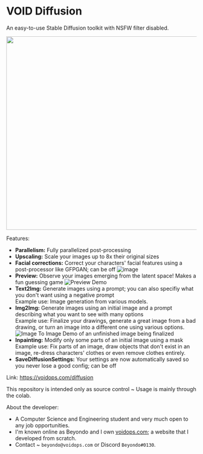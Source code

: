 # VOID Diffusion
An easy-to-use Stable Diffusion toolkit with NSFW filter disabled.

<img src="https://user-images.githubusercontent.com/58893646/210701459-57d923b3-1e60-40bc-bb67-0975107ce97f.png" height="512"/>

Features:
- **Parallelism:** Fully parallelized post-processing
- **Upscaling:** Scale your images up to 8x their original sizes
- **Facial corrections:** Correct your characters' facial features using a post-processor like GFPGAN; can be off
![image](https://cdn.discordapp.com/attachments/1053395257766719518/1092897203640598638/preview.jpg)
- **Preview:** Observe your images emerging from the latent space! Makes a fun guessing game
![Preview Demo](https://user-images.githubusercontent.com/58893646/208217628-7dd95dbf-3376-4b65-ab38-1adb4be672ff.png)
- **Text2Img:** Generate images using a prompt; you can also specifiy what you don't want using a negative prompt<br>
Example use: Image generation from various models.
- **Img2Img:** Generate images using an initial image and a prompt describing what you want to see with many options<br>
Example use: Finalize your drawings, generate a great image from a bad drawing, or turn an image into a different one using various options.
![Image To Image Demo of an unfinished image being finalized](https://cdn.discordapp.com/attachments/1051968627114512455/1061881263977398282/image.png)
- **Inpainting:** Modify only some parts of an initial image using a mask<br>
Example use: Fix parts of an image, draw objects that don't exist in an image, re-dress characters' clothes or even remove clothes entirely.
- **SaveDiffusionSettings:** Your settings are now automatically saved so you never lose a good config; can be off

Link: https://voidops.com/diffusion

This repository is intended only as source control ~ Usage is mainly through the colab.

About the developer:
- A Computer Science and Engineering student and very much open to any job opportunities.
- I'm known online as Beyondo and I own [voidops.com](https://voidops.com); a website that I developed from scratch.
- Contact ~ `beyondo@voidops.com` or Discord `Beyondo#0130`.
